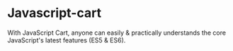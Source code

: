 # Javascript-cart
With JavaScript Cart, anyone can easily &amp; practically understands the core JavaScript's latest features (ES5 &amp; ES6).
